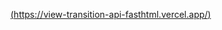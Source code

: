 [(https://view-transition-api-fasthtml.vercel.app/)](https://fasthtml-view-transition-api.vercel.app/)
